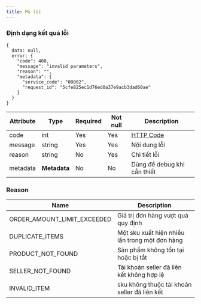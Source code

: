 ```yaml
---
title: Mã lỗi
---
```


### Định dạng kết quả lỗi

```
{
  data: null,
  error: {
    "code": 400,
    "message": "invalid parameters",
    "reason": "",
    "metadata": {
      "service_code": "00002",
      "request_id": "5cfe825ec1d76ed0a37e9acb3dad60ae"
    }
  }
}
```

| Attribute  | Type         | Required   | Not null   | Description                                                            |
| ---------- | ----------   | ---------- | ---------- | ----------                                                             |
| code       | int          | Yes        | Yes        | [HTTP Code](https://developer.mozilla.org/en-US/docs/Web/HTTP/Status ) |
| message    | string       | Yes        | Yes        | Nội dung lỗi                                                           |
| reason     | string       | No         | Yes        | Chi tiết lỗi                                                           |
| metadata   | **Metadata** | No         | No         | Dùng để debug khi cần thiết                                            |


### Reason

| Name                        | Description                                    |
| ----------                  | ----------                                     |
| ORDER_AMOUNT_LIMIT_EXCEEDED | Giá trị đơn hàng vượt quá quy định             |
| DUPLICATE_ITEMS             | Một sku xuất hiện nhiều lần trong một đơn hàng |
| PRODUCT_NOT_FOUND           | Sản phẩm không tồn tại hoặc bị tắt             |
| SELLER_NOT_FOUND            | Tài khoản seller đã liên kết không hợp lệ      |
| INVALID_ITEM                | sku không thuộc tài khoản seller đã liên kết   |

